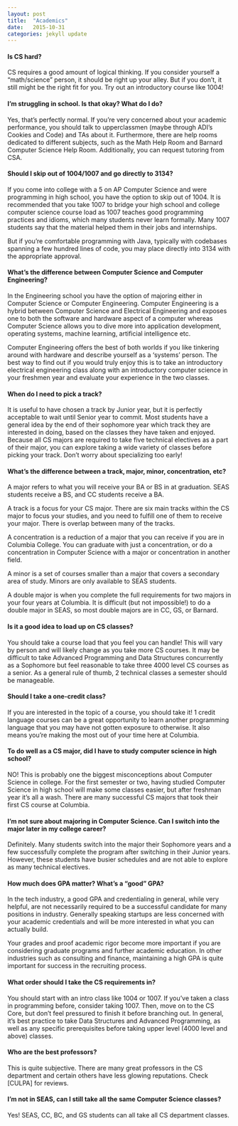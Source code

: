 ```yaml
---
layout: post
title:  "Academics"
date:   2015-10-31
categories: jekyll update
---
```


<h4>Is CS hard?</h4>
CS requires a good amount of logical thinking. If you consider yourself a “math/science” person, it should be right up your alley. But if you don’t, it still might be the right fit for you. Try out an introductory course like 1004!

<h4>I’m struggling in school. Is that okay? What do I do?</h4>
Yes, that’s perfectly normal. If you’re very concerned about your academic performance, you should talk to upperclassmen (maybe through ADI’s Cookies and Code) and TAs about it. Furthermore, there are help rooms dedicated to different subjects, such as the Math Help Room and Barnard Computer Science Help Room. Additionally, you can request tutoring from CSA.

<h4>Should I skip out of 1004/1007 and go directly to 3134?</h4>
If you come into college with a 5 on AP Computer Science and were programming in high school, you have the option to skip out of 1004. It is recommended that you take 1007 to bridge your high school and college computer science course load as 1007 teaches good programming practices and idioms, which many students never learn formally. Many 1007 students say that the material helped them in their jobs and internships.

But if you’re comfortable programming with Java, typically with codebases spanning a few hundred lines of code, you may place directly into 3134 with the appropriate approval.

<h4>What’s the difference between Computer Science and Computer Engineering?</h4>
In the Engineering school you have the option of majoring either in Computer Science or Computer Engineering. Computer Engineering is a hybrid between Computer Science and Electrical Engineering and exposes one to both the software and hardware aspect of a computer whereas Computer Science allows you to dive more into application development, operating systems, machine learning, artificial intelligence etc.

Computer Engineering offers the best of both worlds if you like tinkering around with hardware and describe yourself as a ‘systems’ person. The best way to find out if you would truly enjoy this is to take an introductory electrical engineering class along with an introductory computer science in your freshmen year and evaluate your experience in the two classes.

<h4>When do I need to pick a track?</h4>
It is useful to have chosen a track by Junior year, but it is perfectly acceptable to wait until Senior year to commit. Most students have a general idea by the end of their sophomore year which track they are interested in doing, based on the classes they have taken and enjoyed. Because all CS majors are required to take five technical electives as a part of their major, you can explore taking a wide variety of classes before picking your track. Don’t worry about specializing too early!

<h4>What’s the difference between a track, major, minor, concentration, etc?</h4>
A major refers to what you will receive your BA or BS in at graduation. SEAS students receive a BS, and CC students receive a BA.

A track is a focus for your CS major. There are six main tracks within the CS major to focus your studies, and you need to fulfill one of them to receive your major. There is overlap between many of the tracks.

A concentration is a reduction of a major that you can receive if you are in Columbia College. You can graduate with just a concentration, or do a concentration in Computer Science with a major or concentration in another field.

A minor is a set of courses smaller than a major that covers a secondary area of study. Minors are only available to SEAS students.

A double major is when you complete the full requirements for two majors in your four years at Columbia. It is difficult (but not impossible!) to do a double major in SEAS, so most double majors are in CC, GS, or Barnard.

<h4>Is it a good idea to load up on CS classes?</h4>
You should take a course load that you feel you can handle! This will vary by person and will likely change as you take more CS courses. It may be difficult to take Advanced Programming and Data Structures concurrently as a Sophomore but feel reasonable to take three 4000 level CS courses as a senior. As a general rule of thumb, 2 technical classes a semester should be manageable.

<h4>Should I take a one-credit class?</h4>
If you are interested in the topic of a course, you should take it! 1 credit language courses can be a great opportunity to learn another programming language that you may have not gotten exposure to otherwise. It also means you’re making the most out of your time here at Columbia.

<h4>To do well as a CS major, did I have to study computer science in high school?</h4>
NO! This is probably one the biggest misconceptions about Computer Science in college. For the first semester or two, having studied Computer Science in high school will make some classes easier, but after freshman year it’s all a wash. There are many successful CS majors that took their first CS course at Columbia.

<h4>I’m not sure about majoring in Computer Science. Can I switch into the major later in my college career?</h4>
Definitely. Many students switch into the major their Sophomore years and a few successfully complete the program after switching in their Junior years.  However, these students have busier schedules and are not able to explore as many technical electives.

<h4>How much does GPA matter? What’s a “good” GPA?</h4>
In the tech industry, a good GPA and credentialing in general, while very helpful, are not necessarily required to be a successful candidate for many positions in industry. Generally speaking startups are less concerned with your academic credentials and will be more interested in what you can actually build.

Your grades and proof academic rigor become more important if you are considering graduate programs and further academic education. In other industries such as consulting and finance, maintaining a high GPA is quite important for success in the recruiting process.

<h4>What order should I take the CS requirements in?</h4>
You should start with an intro class like 1004 or 1007. If you’ve taken a class in programming before, consider taking 1007. Then, move on to the CS Core, but don’t feel pressured to finish it before branching out. In general, it’s best practice to take Data Structures and Advanced Programming, as well as any specific prerequisites before taking upper level (4000 level and above) classes.

<h4>Who are the best professors?</h4>
This is quite subjective. There are many great professors in the CS department and certain others have less glowing reputations. Check [CULPA] for reviews.

<h4>I’m not in SEAS, can I still take all the same Computer Science classes? </h4>
Yes! SEAS, CC, BC, and GS students can all take all CS department classes.

[CULPA]:  http://www.culpa.info
